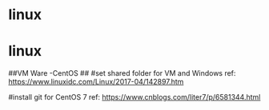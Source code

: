 # linux
# linux



##VM Ware -CentOS ##
#set shared folder for VM and Windows
ref:
https://www.linuxidc.com/Linux/2017-04/142897.htm 

#install git for CentOS 7
ref:  https://www.cnblogs.com/liter7/p/6581344.html 
